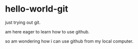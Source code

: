 # hello-world-git
just trying out git.

am here eager to learn how to use github.

so am wondering how i can use github from my local computer.

<br><br>